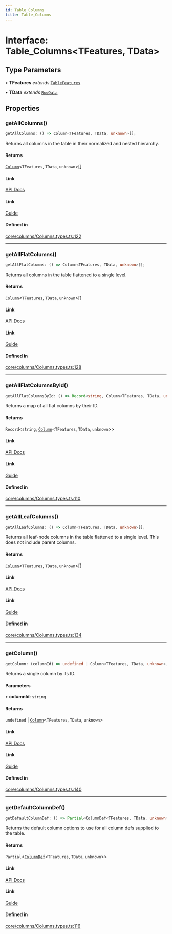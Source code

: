 ```yaml
---
id: Table_Columns
title: Table_Columns
---
```


# Interface: Table\_Columns\<TFeatures, TData\>

## Type Parameters

• **TFeatures** *extends* [`TableFeatures`](../type-aliases/tablefeatures.md)

• **TData** *extends* [`RowData`](../type-aliases/rowdata.md)

## Properties

### getAllColumns()

```ts
getAllColumns: () => Column<TFeatures, TData, unknown>[];
```

Returns all columns in the table in their normalized and nested hierarchy.

#### Returns

[`Column`](../type-aliases/column.md)\<`TFeatures`, `TData`, `unknown`\>[]

#### Link

[API Docs](https://tanstack.com/table/v8/docs/api/core/table#getallcolumns)

#### Link

[Guide](https://tanstack.com/table/v8/docs/guide/tables)

#### Defined in

[core/columns/Columns.types.ts:122](https://github.com/TanStack/table/blob/main/packages/table-core/src/core/columns/Columns.types.ts#L122)

***

### getAllFlatColumns()

```ts
getAllFlatColumns: () => Column<TFeatures, TData, unknown>[];
```

Returns all columns in the table flattened to a single level.

#### Returns

[`Column`](../type-aliases/column.md)\<`TFeatures`, `TData`, `unknown`\>[]

#### Link

[API Docs](https://tanstack.com/table/v8/docs/api/core/table#getallflatcolumns)

#### Link

[Guide](https://tanstack.com/table/v8/docs/guide/tables)

#### Defined in

[core/columns/Columns.types.ts:128](https://github.com/TanStack/table/blob/main/packages/table-core/src/core/columns/Columns.types.ts#L128)

***

### getAllFlatColumnsById()

```ts
getAllFlatColumnsById: () => Record<string, Column<TFeatures, TData, unknown>>;
```

Returns a map of all flat columns by their ID.

#### Returns

`Record`\<`string`, [`Column`](../type-aliases/column.md)\<`TFeatures`, `TData`, `unknown`\>\>

#### Link

[API Docs](https://tanstack.com/table/v8/docs/api/core/table#getallflatcolumnsbyid)

#### Link

[Guide](https://tanstack.com/table/v8/docs/guide/tables)

#### Defined in

[core/columns/Columns.types.ts:110](https://github.com/TanStack/table/blob/main/packages/table-core/src/core/columns/Columns.types.ts#L110)

***

### getAllLeafColumns()

```ts
getAllLeafColumns: () => Column<TFeatures, TData, unknown>[];
```

Returns all leaf-node columns in the table flattened to a single level. This does not include parent columns.

#### Returns

[`Column`](../type-aliases/column.md)\<`TFeatures`, `TData`, `unknown`\>[]

#### Link

[API Docs](https://tanstack.com/table/v8/docs/api/core/table#getallleafcolumns)

#### Link

[Guide](https://tanstack.com/table/v8/docs/guide/tables)

#### Defined in

[core/columns/Columns.types.ts:134](https://github.com/TanStack/table/blob/main/packages/table-core/src/core/columns/Columns.types.ts#L134)

***

### getColumn()

```ts
getColumn: (columnId) => undefined | Column<TFeatures, TData, unknown>;
```

Returns a single column by its ID.

#### Parameters

• **columnId**: `string`

#### Returns

`undefined` \| [`Column`](../type-aliases/column.md)\<`TFeatures`, `TData`, `unknown`\>

#### Link

[API Docs](https://tanstack.com/table/v8/docs/api/core/table#getcolumn)

#### Link

[Guide](https://tanstack.com/table/v8/docs/guide/tables)

#### Defined in

[core/columns/Columns.types.ts:140](https://github.com/TanStack/table/blob/main/packages/table-core/src/core/columns/Columns.types.ts#L140)

***

### getDefaultColumnDef()

```ts
getDefaultColumnDef: () => Partial<ColumnDef<TFeatures, TData, unknown>>;
```

Returns the default column options to use for all column defs supplied to the table.

#### Returns

`Partial`\<[`ColumnDef`](../type-aliases/columndef.md)\<`TFeatures`, `TData`, `unknown`\>\>

#### Link

[API Docs](https://tanstack.com/table/v8/docs/api/core/table#getdefaultcolumndef)

#### Link

[Guide](https://tanstack.com/table/v8/docs/guide/tables)

#### Defined in

[core/columns/Columns.types.ts:116](https://github.com/TanStack/table/blob/main/packages/table-core/src/core/columns/Columns.types.ts#L116)
